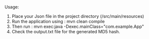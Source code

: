 Usage:
1) Place your Json file in the project directory (/src/main/resources)
2) Run the application using : mvn clean compile
3) Then run : mvn exec:java -Dexec.mainClass="com.example.App"
4) Check the output.txt file for the generated MD5 hash.
